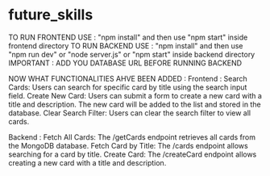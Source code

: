 # future_skills

TO RUN FRONTEND USE : "npm install" and then use "npm start" inside frontend directory
TO RUN BACKEND USE : "npm install" and then use "npm run dev" or "node server.js" or "npm start" inside backend directory
IMPORTANT : ADD YOU DATABASE URL BEFORE RUNNING BACKEND

NOW WHAT FUNCTIONALITIES AHVE BEEN ADDED :
Frontend :
Search Cards: Users can search for specific card by title using the search input field.
Create New Card: Users can submit a form to create a new card with a title and description. The new card will be added to the list and stored in the database.
Clear Search Filter: Users can clear the search filter to view all cards.

Backend :
Fetch All Cards: The /getCards endpoint retrieves all cards from the MongoDB database.
Fetch Card by Title: The /cards endpoint allows searching for a card by title.
Create Card: The /createCard endpoint allows creating a new card with a title and description.
